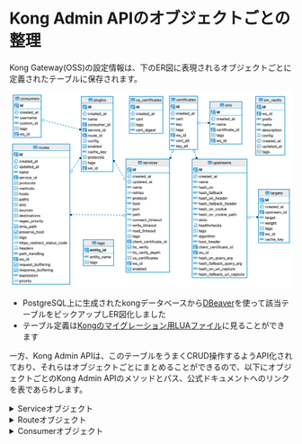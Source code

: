 # Kong Admin APIのオブジェクトごとの整理
Kong Gateway(OSS)の設定情報は、下のER図に表現されるオブジェクトごとに定義されたテーブルに保存されます。

![ER図](./kongconfig.png)

* PostgreSQL上に生成されたkongデータベースから[DBeaver](https://dbeaver.io/)を使って該当テーブルをピックアップしER図化しました
* テーブル定義は[Kongのマイグレーション用LUAファイル](https://github.com/Kong/kong/blob/master/kong/db/migrations/core/000_base.lua)に見ることができます

一方、Kong Admin APIは、このテーブルをうまくCRUD操作するようAPI化されており、それらはオブジェクトごとにまとめることができるので、以下にオブジェクトごとのKong Admin APIのメソッドとパス、公式ドキュメントへのリンクを表であらわします。

<details><summary>Serviceオブジェクト</summary><div>

|Name|Method|Path|
|:-|:-|:-|
|[1-1_list-all-services](https://docs.konghq.com/gateway/3.0.x/admin-api/#list-all-services)|GET|/services|
|[1-2_create-service](https://docs.konghq.com/gateway/3.0.x/admin-api/#create-service)|POST|/services|
|[1-3_retrieve-service](https://docs.konghq.com/gateway/3.0.x/admin-api/#retrieve-service-1)|GET|/services/{service name or id}|
|[1-4_create-or-update-service](https://docs.konghq.com/gateway/3.0.x/admin-api/#create-or-update-service)|PUT|/services/{service name or id}|
|[1-5_update-service](https://docs.konghq.com/gateway/3.0.x/admin-api/#update-service-1)|PATCH|/services/{service name or id}|
|[1-6_delete-service](https://docs.konghq.com/gateway/3.0.x/admin-api/#delete-service-1)|DELETE|/services/{service name or id}|
|[1-7_list-services-associated-to-a-specific-certificate](https://docs.konghq.com/gateway/3.0.x/admin-api/#list-services-associated-to-a-specific-certificate)|GET|/certificates/{certificate name or id}/services|
|[1-8_create-service-associated-to-a-specific-certificate](https://docs.konghq.com/gateway/3.0.x/admin-api/#create-service-associated-to-a-specific-certificate)|POST|/certificates/{certificate name or id}/services|
|[1-9_retrieve-service-associated-to-a-specific-certificate](https://docs.konghq.com/gateway/3.0.x/admin-api/#retrieve-service-associated-to-a-specific-certificate)|GET|/certificates/{certificate id}/services/{service name or id}|
|[1-10_create-or-update-service-associated-to-a-specific-certificate](https://docs.konghq.com/gateway/3.0.x/admin-api/#create-or-update-service-associated-to-a-specific-certificate)|PUT|/certificates/{certificate id}/services/{service name or id}|
|[1-11_update-service-associated-to-a-specific-certificate](https://docs.konghq.com/gateway/3.0.x/admin-api/#update-service-associated-to-a-specific-certificate)|PATCH|/certificates/{certificate id}/services/{service name or id}|
|[1-12_delete-service-associated-to-a-specific-certificate](https://docs.konghq.com/gateway/3.0.x/admin-api/#delete-service-associated-to-a-specific-certificate)|DELETE|/certificates/{certificate id}/services/{service name or id}|
|[1-13_update-service-associated-to-a-specific-route](https://docs.konghq.com/gateway/3.0.x/admin-api/#update-service-associated-to-a-specific-route)|GET|/routes/{route name or id}/service|
|[1-14_retrieve-service-associated-to-a-specific-route](https://docs.konghq.com/gateway/3.0.x/admin-api/#retrieve-service-associated-to-a-specific-route)|PUT|/routes/{route name or id}/service|
|[1-15_create-or-update-service-associated-to-a-specific-route](https://docs.konghq.com/gateway/latest/admin-api/#create-or-update-service-associated-to-a-specific-route)|PATCH|/routes/{route name or id}/service|
|[1-16_retrieve-service-associated-to-a-specific-plugin](https://docs.konghq.com/gateway/3.0.x/admin-api/#retrieve-service-associated-to-a-specific-plugin)|GET|/plugins/{plugin id}/service|
|[1-17_create-or-update-service-associated-to-a-specific-plugin](https://docs.konghq.com/gateway/3.0.x/admin-api/#create-or-update-service-associated-to-a-specific-plugin)|PUT|/plugins/{plugin id}/service|
|[1-18_update-service-associated-to-a-specific-plugin](https://docs.konghq.com/gateway/3.0.x/admin-api/#update-service-associated-to-a-specific-plugin)|PATCH|/plugins/{plugin id}/service|
</div>
</details>

<details><summary>Routeオブジェクト</summary><div>

|Name|Method|Path|
|:-|:-|:-|
|[2-1_list-all-routes](https://docs.konghq.com/gateway/3.0.x/admin-api/#list-all-routes)|GET|/routes|
|[2-2_create-route](https://docs.konghq.com/gateway/3.0.x/admin-api/#create-route)|POST|/routes|
|[2-3_retrieve-route](https://docs.konghq.com/gateway/3.0.x/admin-api/#retrieve-route-1)|GET|/routes/{route name or id}|
|[2-4_create-or-update-route](https://docs.konghq.com/gateway/3.0.x/admin-api/#create-or-update-route)|PUT|/routes/{route name or id}|
|[2-5_update-route](https://docs.konghq.com/gateway/3.0.x/admin-api/#update-route-1)|PATCH|/routes/{route name or id}|
|[2-6_delete-route](https://docs.konghq.com/gateway/3.0.x/admin-api/#delete-route-1)|DELETE|/routes/{route name or id}|
|[2-7_list-routes-associated-to-a-specific-service](https://docs.konghq.com/gateway/3.0.x/admin-api/#list-routes-associated-to-a-specific-service)|GET|/services/{service name or id}/routes|
|[2-8_create-route-associated-to-a-specific-service](https://docs.konghq.com/gateway/3.0.x/admin-api/#create-route-associated-to-a-specific-service)|POST|/services/{service name or id}/routes|
|[2-9_retrieve-route-associated-to-a-specific-service](https://docs.konghq.com/gateway/3.0.x/admin-api/#retrieve-route-associated-to-a-specific-service)|GET|/services/{service name or id}/routes/{route name or id}|
|[2-10_create-or-update-route-associated-to-a-specific-service](https://docs.konghq.com/gateway/3.0.x/admin-api/#create-or-update-route-associated-to-a-specific-service)|PUT|/services/{service name or id}/routes/{route name or id}|
|[2-11_update-route-associated-to-a-specific-service](https://docs.konghq.com/gateway/3.0.x/admin-api/#update-route-associated-to-a-specific-service)|PATCH|/services/{service name or id}/routes/{route name or id}|
|[2-12_delete-route-associated-to-a-specific-service](https://docs.konghq.com/gateway/3.0.x/admin-api/#delete-route-associated-to-a-specific-service)|DELETE|/services/{service name or id}/routes/{route name or id}|
|[2-13_retrieve-route-associated-to-a-specific-plugin](https://docs.konghq.com/gateway/3.0.x/admin-api/#retrieve-route-associated-to-a-specific-plugin)|GET|/plugins/{plugin id}/route|
|[2-14_create-or-update-route-associated-to-a-specific-plugin](https://docs.konghq.com/gateway/3.0.x/admin-api/#create-or-update-route-associated-to-a-specific-plugin)|PUT|/plugins/{plugin id}/route|
|[2-15_update-route-associated-to-a-specific-plugin](https://docs.konghq.com/gateway/3.0.x/admin-api/#update-route-associated-to-a-specific-plugin)|PATCH|/plugins/{plugin id}/route|
</div>
</details>

<details><summary>Consumerオブジェクト</summary><div>

|Name|Method|Path|
|:-|:-|:-|
|[3-1_list-all-consumers](https://docs.konghq.com/gateway/3.0.x/admin-api/#list-all-consumers)|GET|/consumers|
|[3-2_create-consumer](https://docs.konghq.com/gateway/3.0.x/admin-api/#create-consumer)|POST|/consumers|
|[3-3_retrieve-consumer](https://docs.konghq.com/gateway/3.0.x/admin-api/#retrieve-consumer-1)|GET|/consumers/{consumer username or id}|
|[3-4_create-or-update-consumer](https://docs.konghq.com/gateway/3.0.x/admin-api/#create-or-update-consumer)|PUT|/consumers/{consumer username or id}|
|[3-5_update-consumer](https://docs.konghq.com/gateway/3.0.x/admin-api/#update-consumer-1)|PATCH|/consumers/{consumer username or id}|
|[3-6_delete-consumer](https://docs.konghq.com/gateway/3.0.x/admin-api/#delete-consumer-1)|DELETE|/consumers/{consumer username or id}|
|[3-7_retrieve-consumer-associated-to-a-specific-plugin](https://docs.konghq.com/gateway/3.0.x/admin-api/#retrieve-consumer-associated-to-a-specific-plugin)|GET|/plugins/{plugin id}/consumer|
|[3-8_create-or-update-consumer-associated-to-a-specific-plugin](https://docs.konghq.com/gateway/3.0.x/admin-api/#create-or-update-consumer-associated-to-a-specific-plugin)|PUT|/plugins/{plugin id}/consumer|
|[3-9_create-or-update-consumer-associated-to-a-specific-plugin](https://docs.konghq.com/gateway/3.0.x/admin-api/#update-consumer-associated-to-a-specific-plugin)|PATCH|/plugins/{plugin id}/consumer|
</div>
</details>
